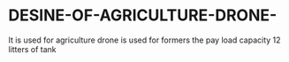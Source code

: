 # DESINE-OF-AGRICULTURE-DRONE-
It is used for agriculture drone is used for formers the pay load capacity 12 litters  of tank 
